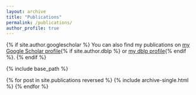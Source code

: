 ```yaml
---
layout: archive
title: "Publications"
permalink: /publications/
author_profile: true
---
```


{% if site.author.googlescholar %}
  You can also find my publications on <a href="{{site.author.googlescholar}}">my Google Scholar profile</a>{% if site.author.dblp %} or <a href="{{site.author.dblp}}">my dblp profile</a>{% endif %}.
{% endif %}

{% include base_path %}

{% for post in site.publications reversed %}
  {% include archive-single.html %}
{% endfor %}
